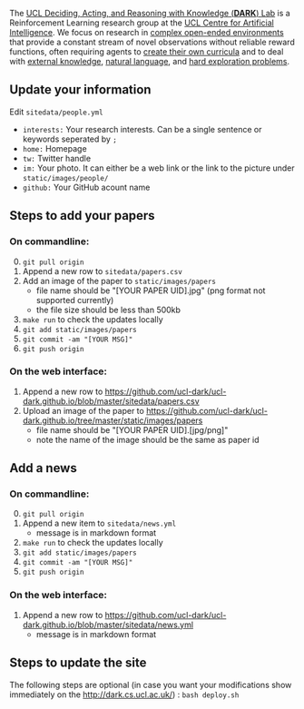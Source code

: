 The [UCL Deciding, Acting, and Reasoning with Knowledge (**DARK**) Lab](https://dark.cs.ucl.ac.uk/) is a Reinforcement Learning research group at the [UCL Centre for Artificial Intelligence](https://www.ucl.ac.uk/ai-centre/). We focus on research in [complex open-ended environments](https://arxiv.org/abs/2006.13760) that provide a constant stream of novel observations without reliable reward functions, often requiring agents to [create their own curricula](https://arxiv.org/abs/2010.03934) and to deal with [external knowledge](https://arxiv.org/abs/1910.08210), [natural language](https://arxiv.org/abs/1906.03926), and [hard exploration problems](https://arxiv.org/abs/2002.12292).

## Update your information
Edit `sitedata/people.yml`

* `interests:` Your research interests. Can be a single sentence or keywords seperated by `;`
* `home:` Homepage
* `tw:` Twitter handle
* `im:` Your photo. It can either be a web link or the link to the picture under `static/images/people/`
* `github:` Your GitHub acount name

## Steps to add your papers

### On commandline:
0. `git pull origin`
1. Append a new row to `sitedata/papers.csv`
2. Add an image of the paper to `static/images/papers`
    * file name should be "[YOUR PAPER UID].jpg" (png format not supported currently)
    * the file size should be less than 500kb
3. `make run` to check the updates locally
4. `git add static/images/papers`
5. `git commit -am "[YOUR MSG]"`
6. `git push origin`

### On the web interface:
1. Append a new row to https://github.com/ucl-dark/ucl-dark.github.io/blob/master/sitedata/papers.csv
2. Upload an image of the paper to https://github.com/ucl-dark/ucl-dark.github.io/tree/master/static/images/papers
    * file name should be "[YOUR PAPER UID].[jpg/png]"
    * note the name of the image should be the same as paper id

## Add a news
### On commandline:
0. `git pull origin`
1. Append a new item to `sitedata/news.yml`
    * message is in markdown format
2. `make run` to check the updates locally
3. `git add static/images/papers`
4. `git commit -am "[YOUR MSG]"`
5. `git push origin`

### On the web interface:
1. Append a new row to https://github.com/ucl-dark/ucl-dark.github.io/blob/master/sitedata/news.yml
    * message is in markdown format

## Steps to update the site
The following steps are optional (in case you want your modifications show immediately on the http://dark.cs.ucl.ac.uk/) :
`bash deploy.sh`
